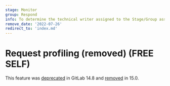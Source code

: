 ```yaml
---
stage: Monitor
group: Respond
info: To determine the technical writer assigned to the Stage/Group associated with this page, see https://about.gitlab.com/handbook/product/ux/technical-writing/#assignments
remove_date: '2022-07-26'
redirect_to: 'index.md'
---
```


# Request profiling (removed) **(FREE SELF)**

This feature was [deprecated](https://gitlab.com/gitlab-org/gitlab/-/issues/352488) in GitLab 14.8
and [removed](https://gitlab.com/gitlab-org/gitlab/-/issues/350152) in 15.0.
